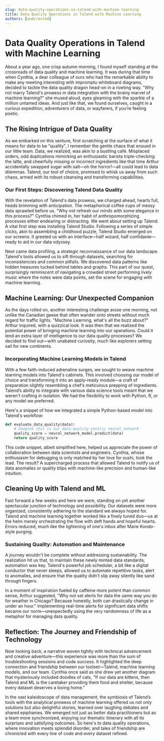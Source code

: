 ```yaml
---
slug: data-quality-operations-in-talend-with-machine-learning
title: Data Quality Operations in Talend with Machine Learning
authors: [undirected]
---
```



# Data Quality Operations in Talend with Machine Learning

About a year ago, one crisp autumn morning, I found myself standing at the crossroads of data quality and machine learning. It was during that time when Cynthia, a dear colleague of ours who had the remarkable ability to make any meeting interesting with impromptu whiteboard diagrams, decided to tackle the data quality dragon head-on in a riveting way. "Why not marry Talend's prowess in data integration with the brainy marvel of machine learning?" she mused aloud, eyes gleaming with the sparkle of a million untamed ideas. And just like that, we found ourselves, caught in a curious expedition, adventurers of data, or wayfarers, if you’re feeling poetic.

## The Rising Intrigue of Data Quality

As we embarked on this venture, first scratching at the surface of what it means for data to be "quality", I remember the gentle chaos that ensued in our little team. Data, we realized, was akin to a bustling café. Misplaced orders, odd duplications mimicking an enthusiastic barista triple-checking the latte, and cheerfully missing or incorrect ingredients like that time Arthur accidentally swapped sugar with salt—oh the horror!—all could lead to data dilemmas. Talend, our tool of choice, promised to whisk us away from such chaos, armed with its robust cleansing and transforming capabilities.

### Our First Steps: Discovering Talend Data Quality

With the revelation of Talend's data prowess, we charged ahead, hearts full, heads brimming with anticipation. The metaphorical coffee cups of messy data sprawled before us. "Why not refresh our minds with some elegance in this process?" Cynthia chimed in, her habit of anthropomorphizing processes either endearing or distracting. We went about setting up Talend. A vital first step was installing Talend Studio. Following a series of simple clicks, akin to assembling a childhood puzzle, Talend Studio emerged on our screens. It greeted us with an interface—half wizard, half confidante—ready to aid in our data odyssey.

Next came data profiling, a strategic reconnaissance of our data landscape. Talend's tools allowed us to sift through datasets, searching for inconsistencies and common pitfalls. We discovered data patterns like hidden treasures tucked behind tables and graphs. This part of our quest, surprisingly reminiscent of navigating a crowded street performing lively music where the notes were data points, set the scene for engaging with machine learning.

## Machine Learning: Our Unexpected Companion

As the days rolled on, another interesting challenge arose one morning, not unlike the Canadian geese that often wander onto streets without much regard for traffic lights. "Machine Learning, what's all the buzz about?" Arthur inquired, with a quizzical look. It was then that we realized the potential power of bringing machine learning into our operations. Could it lend an extra layer of intelligence to our data quality processes? We decided to find out—with unabated curiosity, much like explorers setting sail for new continents.

### Incorporating Machine Learning Models in Talend

With a few faith-induced adrenaline surges, we sought to weave machine learning models into Talend's cabinets. This involved choosing our model of choice and transforming it into an apply-ready module—a craft of preparation slightly resembling a chef’s meticulous prepping of ingredients. Talend’s ability to integrate with various data science tools meant that we weren't crafting in isolation. We had the flexibility to work with Python, R, or any model we preferred.

Here's a snippet of how we integrated a simple Python-based model into Talend's workflow:

```python
def evaluate_data_quality(data):
    # Imagine this is our data-quality-centric neural network
    quality_score = neural_network_model.predict(data)
    return quality_score
```

This code snippet, albeit simplified here, helped us appreciate the power of collaboration between data scientists and engineers. Cynthia, whose enthusiasm for debugging is only matched by her love for sushi, took the lead. The result? A supercharged process that allowed Talend to notify us of data anomalies or quality blips with machine-like precision and human-like intuition.

## Cleaning Up with Talend and ML

Fast forward a few weeks and here we were, standing on yet another spectacular junction of technology and possibility. Our datasets were more organized, consistently adhering to the standard we always hoped for. Talend and machine learning together worked like a finely tuned duo—us at the helm merely orchestrating the flow with deft hands and hopeful hearts. Errors reduced, much like the lightening of one's inbox after Marie Kondo-style purging. 

### Sustaining Quality: Automation and Maintenance

A journey wouldn't be complete without addressing sustainability. The realization hit us that, to maintain these newly minted data standards, automation was key. Talend's powerful job scheduler, a bit like a digital conductor that never sleeps, allowed us to automate repetitive tasks, alert to anomalies, and ensure that the quality didn’t slip away silently like sand through fingers. 

In a moment of inspiration fueled by caffeine more potent than common sense, Arthur suggested, "Why not set alerts for data the same way you do for weather in Chicago? Because honestly, both can drastically change in under an hour." Implementing real-time alerts for significant data shifts became our norm—unexpectedly using the very randomness of life as a metaphor for managing data quality.

## Reflection: The Journey and Friendship of Technology

Now looking back, a narrative woven tightly with technical advancement and creative adventure—this experience was more than the sum of troubleshooting sessions and code success. It highlighted the deep connection and friendship between our toolset—Talend, machine learning models, and our team. Cynthia once said as she drew yet another diagram that mysteriously included doodles of cats, "If our data are kittens, then Talend and ML is the caretaker providing them food and shelter, because every dataset deserves a loving home."

In the vast kaleidoscope of data management, the symbiosis of Talend’s tools with the analytical prowess of machine learning offered us not only solutions but also delightful stories, learned over laughing debates and shared epiphanies. We emerged not just as better data practitioners but as a team more synchronized, enjoying our thematic itinerary with all its surprises and satisfying outcomes. So here's to data quality operations, where innovation meets splendid disorder, and tales of friendship are chronicled with every line of code and every dataset refined.